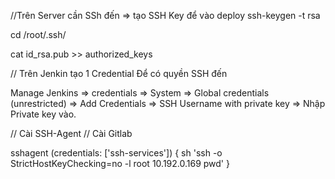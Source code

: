 //Trên Server cần SSh đến => tạo SSH Key để vào deploy
ssh-keygen -t rsa

cd /root/.ssh/

cat id_rsa.pub >> authorized_keys

// Trên Jenkin tạo 1 Credential Để có quyền SSH đến

Manage Jenkins => credentials => System => Global credentials (unrestricted) => 
Add Credentials => SSH Username with private key => Nhập Private key vào.

// Cài SSH-Agent
// Cài Gitlab

sshagent (credentials: ['ssh-services']) {
            sh 'ssh -o StrictHostKeyChecking=no -l root 10.192.0.169 pwd'
        }